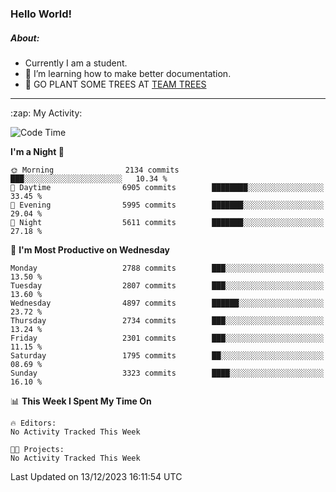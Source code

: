 ### Hello World!

##### About:
- Currently I am a student.
- 🌱 I’m learning how to make better documentation.
- 🌱 GO PLANT SOME TREES AT [TEAM TREES](https://teamtrees.org/)

---
  <summary>:zap: My Activity:</summary>
  
<!--START_SECTION:waka-->
![Code Time](http://img.shields.io/badge/Code%20Time-1%2C267%20hrs%2047%20mins-blue)

**I'm a Night 🦉** 

```text
🌞 Morning                2134 commits        ███░░░░░░░░░░░░░░░░░░░░░░   10.34 % 
🌆 Daytime                6905 commits        ████████░░░░░░░░░░░░░░░░░   33.45 % 
🌃 Evening                5995 commits        ███████░░░░░░░░░░░░░░░░░░   29.04 % 
🌙 Night                  5611 commits        ███████░░░░░░░░░░░░░░░░░░   27.18 % 
```
📅 **I'm Most Productive on Wednesday** 

```text
Monday                   2788 commits        ███░░░░░░░░░░░░░░░░░░░░░░   13.50 % 
Tuesday                  2807 commits        ███░░░░░░░░░░░░░░░░░░░░░░   13.60 % 
Wednesday                4897 commits        ██████░░░░░░░░░░░░░░░░░░░   23.72 % 
Thursday                 2734 commits        ███░░░░░░░░░░░░░░░░░░░░░░   13.24 % 
Friday                   2301 commits        ███░░░░░░░░░░░░░░░░░░░░░░   11.15 % 
Saturday                 1795 commits        ██░░░░░░░░░░░░░░░░░░░░░░░   08.69 % 
Sunday                   3323 commits        ████░░░░░░░░░░░░░░░░░░░░░   16.10 % 
```


📊 **This Week I Spent My Time On** 

```text
🔥 Editors: 
No Activity Tracked This Week

🐱‍💻 Projects: 
No Activity Tracked This Week
```


 Last Updated on 13/12/2023 16:11:54 UTC
<!--END_SECTION:waka-->
